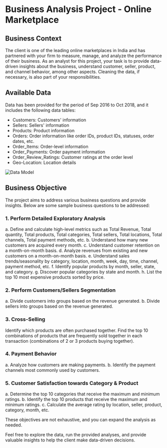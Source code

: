 # Business Analysis Project - Online Marketplace

## Business Context

The client is one of the leading online marketplaces in India and has partnered with your firm to measure, manage, and analyze the performance of their business. As an analyst for this project, your task is to provide data-driven insights about the business, understand customer, seller, product, and channel behavior, among other aspects. Cleaning the data, if necessary, is also part of your responsibilities.

## Available Data

Data has been provided for the period of Sep 2016 to Oct 2018, and it includes the following data tables:

- Customers: Customers' information
- Sellers: Sellers' information
- Products: Product information
- Orders: Order information like order IDs, product IDs, statuses, order dates, etc.
- Order_Items: Order-level information
- Order_Payments: Order payment information
- Order_Review_Ratings: Customer ratings at the order level
- Geo-Location: Location details

![Data Model](datamodel.png)

## Business Objective

The project aims to address various business questions and provide insights. Below are some sample business questions to be addressed:

### 1. Perform Detailed Exploratory Analysis

a. Define and calculate high-level metrics such as Total Revenue, Total quantity, Total products, Total categories, Total sellers, Total locations, Total channels, Total payment methods, etc.
b. Understand how many new customers are acquired every month.
c. Understand customer retention on a month-on-month basis.
d. Analyze revenues from existing and new customers on a month-on-month basis.
e. Understand sales trends/seasonality by category, location, month, week, day, time, channel, payment method, etc.
f. Identify popular products by month, seller, state, and category.
g. Discover popular categories by state and month.
h. List the top 10 most expensive products sorted by price.

### 2. Perform Customers/Sellers Segmentation

a. Divide customers into groups based on the revenue generated.
b. Divide sellers into groups based on the revenue generated.

### 3. Cross-Selling

Identify which products are often purchased together. Find the top 10 combinations of products that are frequently sold together in each transaction (combinations of 2 or 3 products buying together).

### 4. Payment Behavior

a. Analyze how customers are making payments.
b. Identify the payment channels most commonly used by customers.

### 5. Customer Satisfaction towards Category & Product

a. Determine the top 10 categories that receive the maximum and minimum ratings.
b. Identify the top 10 products that receive the maximum and minimum ratings.
c. Calculate the average rating by location, seller, product, category, month, etc.

These objectives are not exhaustive, and you can expand the analysis as needed.

Feel free to explore the data, run the provided analyses, and provide valuable insights to help the client make data-driven decisions.
